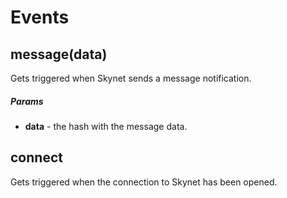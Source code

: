 # Events

## message(data)

Gets triggered when Skynet sends a message notification.

##### Params

- **data** - the hash with the message data.

## connect

Gets triggered when the connection to Skynet has been opened.
